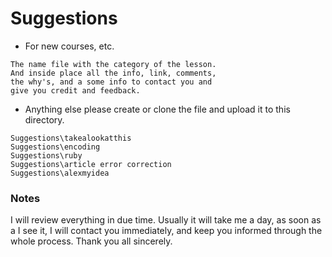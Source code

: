 # Suggestions

- For new courses, etc.
```
The name file with the category of the lesson. 
And inside place all the info, link, comments, 
the why's, and a some info to contact you and 
give you credit and feedback. 
```
- Anything else please create or clone the file and upload it to this directory.
```
Suggestions\takealookatthis
Suggestions\encoding
Suggestions\ruby
Suggestions\article error correction
Suggestions\alexmyidea
```

### Notes

I will review everything in due time. Usually it will take me a day, as soon as a I see it, I will contact you immediately, and keep you informed through the whole process. 
Thank you all sincerely. 
